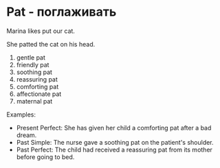 # Pat - поглаживать

Marina likes put our cat.

She patted the cat on his head.

1. gentle pat
2. friendly pat
3. soothing pat
4. reassuring pat
5. comforting pat
6. affectionate pat
7. maternal pat

Examples:

- Present Perfect: She has given her child a comforting pat after a bad dream.
- Past Simple: The nurse gave a soothing pat on the patient's shoulder.
- Past Perfect: The child had received a reassuring pat from its mother before going to bed.
